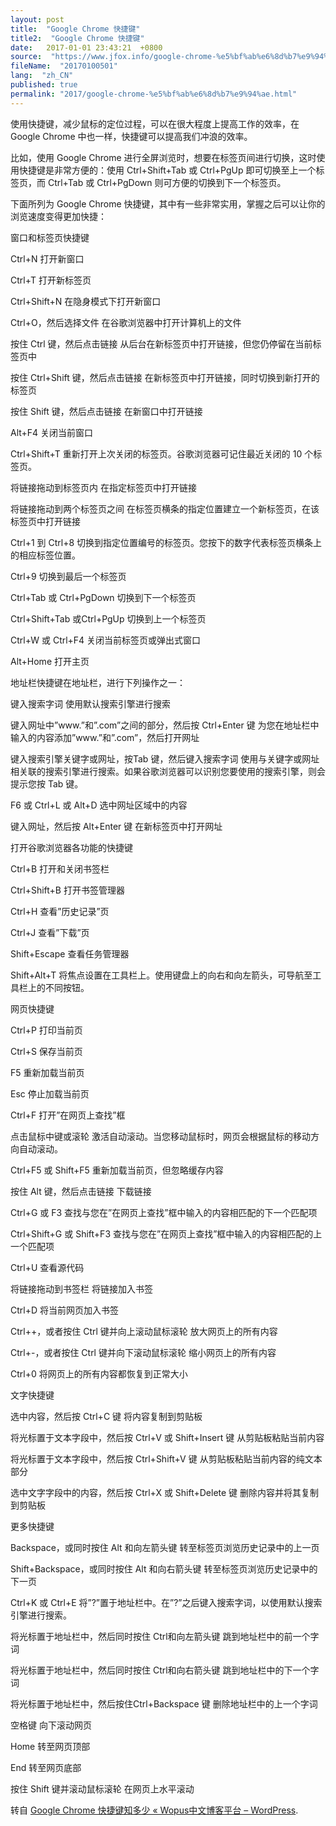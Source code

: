 ```yaml
---
layout: post
title:  "Google Chrome 快捷键"
title2:  "Google Chrome 快捷键"
date:   2017-01-01 23:43:21  +0800
source:  "https://www.jfox.info/google-chrome-%e5%bf%ab%e6%8d%b7%e9%94%ae.html"
fileName:  "20170100501"
lang:  "zh_CN"
published: true
permalink: "2017/google-chrome-%e5%bf%ab%e6%8d%b7%e9%94%ae.html"
---
```




使用快捷键，减少鼠标的定位过程，可以在很大程度上提高工作的效率，在Google Chrome 中也一样，快捷键可以提高我们冲浪的效率。

比如，使用 Google Chrome 进行全屏浏览时，想要在标签页间进行切换，这时使用快捷键是非常方便的：使用 Ctrl+Shift+Tab 或 Ctrl+PgUp 即可切换至上一个标签页，而 Ctrl+Tab 或 Ctrl+PgDown 则可方便的切换到下一个标签页。

下面所列为 Google Chrome 快捷键，其中有一些非常实用，掌握之后可以让你的浏览速度变得更加快捷：

窗口和标签页快捷键

Ctrl+N 打开新窗口

Ctrl+T 打开新标签页

Ctrl+Shift+N 在隐身模式下打开新窗口

Ctrl+O，然后选择文件 在谷歌浏览器中打开计算机上的文件

按住 Ctrl 键，然后点击链接 从后台在新标签页中打开链接，但您仍停留在当前标签页中

按住 Ctrl+Shift 键，然后点击链接 在新标签页中打开链接，同时切换到新打开的标签页

按住 Shift 键，然后点击链接 在新窗口中打开链接

Alt+F4 关闭当前窗口

Ctrl+Shift+T 重新打开上次关闭的标签页。谷歌浏览器可记住最近关闭的 10 个标签页。

将链接拖动到标签页内 在指定标签页中打开链接

将链接拖动到两个标签页之间 在标签页横条的指定位置建立一个新标签页，在该标签页中打开链接

Ctrl+1 到 Ctrl+8 切换到指定位置编号的标签页。您按下的数字代表标签页横条上的相应标签位置。

Ctrl+9 切换到最后一个标签页

Ctrl+Tab 或 Ctrl+PgDown 切换到下一个标签页

Ctrl+Shift+Tab 或Ctrl+PgUp 切换到上一个标签页

Ctrl+W 或 Ctrl+F4 关闭当前标签页或弹出式窗口

Alt+Home 打开主页

地址栏快捷键在地址栏，进行下列操作之一：

键入搜索字词 使用默认搜索引擎进行搜索

键入网址中”www.”和”.com”之间的部分，然后按 Ctrl+Enter 键 为您在地址栏中输入的内容添加”www.”和”.com”，然后打开网址

键入搜索引擎关键字或网址，按Tab 键，然后键入搜索字词 使用与关键字或网址相关联的搜索引擎进行搜索。如果谷歌浏览器可以识别您要使用的搜索引擎，则会提示您按 Tab 键。

F6 或 Ctrl+L 或 Alt+D 选中网址区域中的内容

键入网址，然后按 Alt+Enter 键 在新标签页中打开网址

打开谷歌浏览器各功能的快捷键

Ctrl+B 打开和关闭书签栏

Ctrl+Shift+B 打开书签管理器

Ctrl+H 查看”历史记录”页

Ctrl+J 查看”下载”页

Shift+Escape 查看任务管理器

Shift+Alt+T 将焦点设置在工具栏上。使用键盘上的向右和向左箭头，可导航至工具栏上的不同按钮。

网页快捷键

Ctrl+P 打印当前页

Ctrl+S 保存当前页

F5 重新加载当前页

Esc 停止加载当前页

Ctrl+F 打开”在网页上查找”框

点击鼠标中键或滚轮 激活自动滚动。当您移动鼠标时，网页会根据鼠标的移动方向自动滚动。

Ctrl+F5 或 Shift+F5 重新加载当前页，但忽略缓存内容

按住 Alt 键，然后点击链接 下载链接

Ctrl+G 或 F3 查找与您在”在网页上查找”框中输入的内容相匹配的下一个匹配项

Ctrl+Shift+G 或 Shift+F3 查找与您在”在网页上查找”框中输入的内容相匹配的上一个匹配项

Ctrl+U 查看源代码

将链接拖动到书签栏 将链接加入书签

Ctrl+D 将当前网页加入书签

Ctrl++，或者按住 Ctrl 键并向上滚动鼠标滚轮 放大网页上的所有内容

Ctrl+-，或者按住 Ctrl 键并向下滚动鼠标滚轮 缩小网页上的所有内容

Ctrl+0 将网页上的所有内容都恢复到正常大小

文字快捷键

选中内容，然后按 Ctrl+C 键 将内容复制到剪贴板

将光标置于文本字段中，然后按 Ctrl+V 或 Shift+Insert 键 从剪贴板粘贴当前内容

将光标置于文本字段中，然后按 Ctrl+Shift+V 键 从剪贴板粘贴当前内容的纯文本部分

选中文字字段中的内容，然后按 Ctrl+X 或 Shift+Delete 键 删除内容并将其复制到剪贴板

更多快捷键

Backspace，或同时按住 Alt 和向左箭头键 转至标签页浏览历史记录中的上一页

Shift+Backspace，或同时按住 Alt 和向右箭头键 转至标签页浏览历史记录中的下一页

Ctrl+K 或 Ctrl+E 将”?”置于地址栏中。在”?”之后键入搜索字词，以使用默认搜索引擎进行搜索。

将光标置于地址栏中，然后同时按住 Ctrl和向左箭头键 跳到地址栏中的前一个字词

将光标置于地址栏中，然后同时按住 Ctrl和向右箭头键 跳到地址栏中的下一个字词

将光标置于地址栏中，然后按住Ctrl+Backspace 键 删除地址栏中的上一个字词

空格键 向下滚动网页

Home 转至网页顶部

End 转至网页底部

按住 Shift 键并滚动鼠标滚轮 在网页上水平滚动

转自 [Google Chrome 快捷键知多少 « Wopus中文博客平台 – WordPress](https://www.jfox.info/go.php?url=http://www.wopus.org/blog-article/technology/1127.html).
